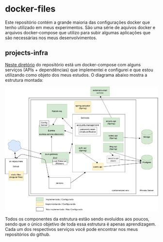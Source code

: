 # docker-files

Este repositório contém a grande maioria das configurações docker que tenho utilizado em meus 
experimentos. São uma série de aquivos docker e arquivos docker-compose que utilizo para subir
algumas aplicações que são necessárias nos meus desenvolvimentos.

## projects-infra 

[Neste diretório](./projects-infra) do repositório está um docker-compose com alguns serviços
(APIs + dependências) que implementei e configurei e que estou utilizando como objeto dos meus estudos. 
O diagrama abaixo mostra a estrutura montada:

![estrutura](./projects-infra/diagrams/arch-v3.png)

Todos os componentes da estrutura estão sendo evoluídos aos poucos, sendo que o único objetivo de toda
essa estrutura é apenas aprendizagem. Cada um dos respectivos serviços você pode encontrar nos meus repositórios
do github.
